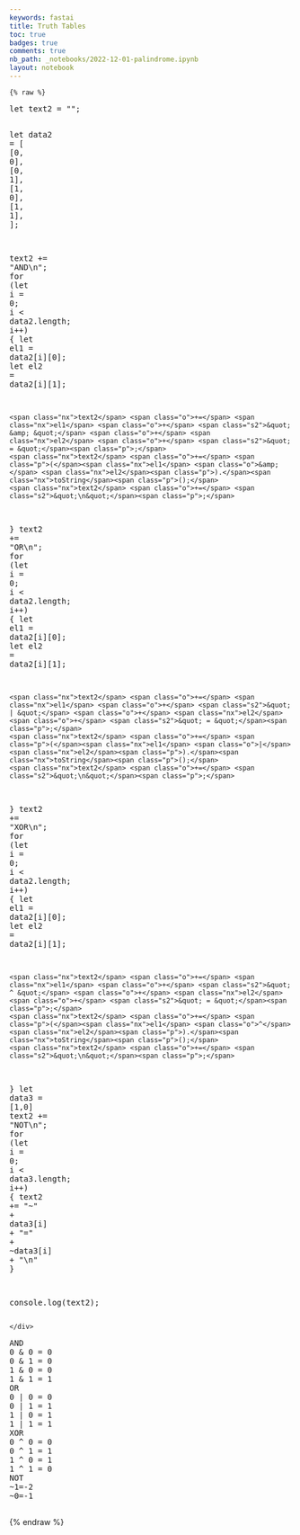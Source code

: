 ```yaml
---
keywords: fastai
title: Truth Tables
toc: true
badges: true
comments: true
nb_path: _notebooks/2022-12-01-palindrome.ipynb
layout: notebook
---
```


<!--
#################################################
### THIS FILE WAS AUTOGENERATED! DO NOT EDIT! ###
#################################################
# file to edit: _notebooks/2022-12-01-palindrome.ipynb
-->

<div class="container" id="notebook-container">
        
    {% raw %}
    
<div class="cell border-box-sizing code_cell rendered">
<div class="input">

<div class="inner_cell">
    <div class="input_area">
<div class=" highlight hl-javascript"><pre><span></span><span class="kd">let</span> <span class="nx">text2</span> <span class="o">=</span> <span class="s2">&quot;&quot;</span><span class="p">;</span>

<span class="kd">let</span> <span class="nx">data2</span> <span class="o">=</span> <span class="p">[</span>
    <span class="p">[</span><span class="mf">0</span><span class="p">,</span> <span class="mf">0</span><span class="p">],</span>
    <span class="p">[</span><span class="mf">0</span><span class="p">,</span> <span class="mf">1</span><span class="p">],</span>
    <span class="p">[</span><span class="mf">1</span><span class="p">,</span> <span class="mf">0</span><span class="p">],</span>
    <span class="p">[</span><span class="mf">1</span><span class="p">,</span> <span class="mf">1</span><span class="p">],</span>
<span class="p">];</span>

<span class="nx">text2</span> <span class="o">+=</span> <span class="s2">&quot;AND\n&quot;</span><span class="p">;</span>
<span class="k">for</span> <span class="p">(</span><span class="kd">let</span> <span class="nx">i</span> <span class="o">=</span> <span class="mf">0</span><span class="p">;</span> <span class="nx">i</span> <span class="o">&lt;</span> <span class="nx">data2</span><span class="p">.</span><span class="nx">length</span><span class="p">;</span> <span class="nx">i</span><span class="o">++</span><span class="p">)</span> <span class="p">{</span>
    <span class="kd">let</span> <span class="nx">el1</span> <span class="o">=</span> <span class="nx">data2</span><span class="p">[</span><span class="nx">i</span><span class="p">][</span><span class="mf">0</span><span class="p">];</span>
    <span class="kd">let</span> <span class="nx">el2</span> <span class="o">=</span> <span class="nx">data2</span><span class="p">[</span><span class="nx">i</span><span class="p">][</span><span class="mf">1</span><span class="p">];</span>

    <span class="nx">text2</span> <span class="o">+=</span> <span class="nx">el1</span> <span class="o">+</span> <span class="s2">&quot; &amp; &quot;</span> <span class="o">+</span> <span class="nx">el2</span> <span class="o">+</span> <span class="s2">&quot; = &quot;</span><span class="p">;</span>
    <span class="nx">text2</span> <span class="o">+=</span> <span class="p">(</span><span class="nx">el1</span> <span class="o">&amp;</span> <span class="nx">el2</span><span class="p">).</span><span class="nx">toString</span><span class="p">();</span>
    <span class="nx">text2</span> <span class="o">+=</span> <span class="s2">&quot;\n&quot;</span><span class="p">;</span>
<span class="p">}</span>
<span class="nx">text2</span> <span class="o">+=</span> <span class="s2">&quot;OR\n&quot;</span><span class="p">;</span>
<span class="k">for</span> <span class="p">(</span><span class="kd">let</span> <span class="nx">i</span> <span class="o">=</span> <span class="mf">0</span><span class="p">;</span> <span class="nx">i</span> <span class="o">&lt;</span> <span class="nx">data2</span><span class="p">.</span><span class="nx">length</span><span class="p">;</span> <span class="nx">i</span><span class="o">++</span><span class="p">)</span> <span class="p">{</span>
    <span class="kd">let</span> <span class="nx">el1</span> <span class="o">=</span> <span class="nx">data2</span><span class="p">[</span><span class="nx">i</span><span class="p">][</span><span class="mf">0</span><span class="p">];</span>
    <span class="kd">let</span> <span class="nx">el2</span> <span class="o">=</span> <span class="nx">data2</span><span class="p">[</span><span class="nx">i</span><span class="p">][</span><span class="mf">1</span><span class="p">];</span>

    <span class="nx">text2</span> <span class="o">+=</span> <span class="nx">el1</span> <span class="o">+</span> <span class="s2">&quot; | &quot;</span> <span class="o">+</span> <span class="nx">el2</span> <span class="o">+</span> <span class="s2">&quot; = &quot;</span><span class="p">;</span>
    <span class="nx">text2</span> <span class="o">+=</span> <span class="p">(</span><span class="nx">el1</span> <span class="o">|</span> <span class="nx">el2</span><span class="p">).</span><span class="nx">toString</span><span class="p">();</span>
    <span class="nx">text2</span> <span class="o">+=</span> <span class="s2">&quot;\n&quot;</span><span class="p">;</span>
<span class="p">}</span>
<span class="nx">text2</span> <span class="o">+=</span> <span class="s2">&quot;XOR\n&quot;</span><span class="p">;</span>
<span class="k">for</span> <span class="p">(</span><span class="kd">let</span> <span class="nx">i</span> <span class="o">=</span> <span class="mf">0</span><span class="p">;</span> <span class="nx">i</span> <span class="o">&lt;</span> <span class="nx">data2</span><span class="p">.</span><span class="nx">length</span><span class="p">;</span> <span class="nx">i</span><span class="o">++</span><span class="p">)</span> <span class="p">{</span>
    <span class="kd">let</span> <span class="nx">el1</span> <span class="o">=</span> <span class="nx">data2</span><span class="p">[</span><span class="nx">i</span><span class="p">][</span><span class="mf">0</span><span class="p">];</span>
    <span class="kd">let</span> <span class="nx">el2</span> <span class="o">=</span> <span class="nx">data2</span><span class="p">[</span><span class="nx">i</span><span class="p">][</span><span class="mf">1</span><span class="p">];</span>

    <span class="nx">text2</span> <span class="o">+=</span> <span class="nx">el1</span> <span class="o">+</span> <span class="s2">&quot; ^ &quot;</span> <span class="o">+</span> <span class="nx">el2</span> <span class="o">+</span> <span class="s2">&quot; = &quot;</span><span class="p">;</span>
    <span class="nx">text2</span> <span class="o">+=</span> <span class="p">(</span><span class="nx">el1</span> <span class="o">^</span> <span class="nx">el2</span><span class="p">).</span><span class="nx">toString</span><span class="p">();</span>
    <span class="nx">text2</span> <span class="o">+=</span> <span class="s2">&quot;\n&quot;</span><span class="p">;</span>
<span class="p">}</span>
<span class="kd">let</span> <span class="nx">data3</span> <span class="o">=</span> <span class="p">[</span><span class="mf">1</span><span class="p">,</span><span class="mf">0</span><span class="p">]</span>
<span class="nx">text2</span> <span class="o">+=</span> <span class="s2">&quot;NOT\n&quot;</span><span class="p">;</span>
<span class="k">for</span> <span class="p">(</span><span class="kd">let</span> <span class="nx">i</span> <span class="o">=</span> <span class="mf">0</span><span class="p">;</span> <span class="nx">i</span> <span class="o">&lt;</span> <span class="nx">data3</span><span class="p">.</span><span class="nx">length</span><span class="p">;</span> <span class="nx">i</span><span class="o">++</span><span class="p">)</span> <span class="p">{</span>
    <span class="nx">text2</span> <span class="o">+=</span> <span class="s2">&quot;~&quot;</span> <span class="o">+</span> <span class="nx">data3</span><span class="p">[</span><span class="nx">i</span><span class="p">]</span> <span class="o">+</span> <span class="s2">&quot;=&quot;</span> <span class="o">+</span> <span class="o">~</span><span class="nx">data3</span><span class="p">[</span><span class="nx">i</span><span class="p">]</span> <span class="o">+</span> <span class="s2">&quot;\n&quot;</span>
<span class="p">}</span>

<span class="nx">console</span><span class="p">.</span><span class="nx">log</span><span class="p">(</span><span class="nx">text2</span><span class="p">);</span>
</pre></div>

    </div>
</div>
</div>

<div class="output_wrapper">
<div class="output">

<div class="output_area">

<div class="output_subarea output_stream output_stdout output_text">
<pre>AND
0 &amp; 0 = 0
0 &amp; 1 = 0
1 &amp; 0 = 0
1 &amp; 1 = 1
OR
0 | 0 = 0
0 | 1 = 1
1 | 0 = 1
1 | 1 = 1
XOR
0 ^ 0 = 0
0 ^ 1 = 1
1 ^ 0 = 1
1 ^ 1 = 0
NOT
~1=-2
~0=-1

</pre>
</div>
</div>

</div>
</div>

</div>
    {% endraw %}

</div>
 

